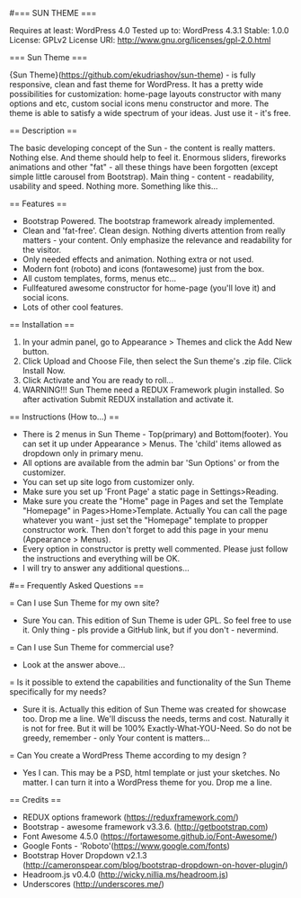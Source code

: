 #=== SUN THEME ===

Requires at least: WordPress 4.0
Tested up to: WordPress 4.3.1
Stable: 1.0.0
License: GPLv2
License URI: http://www.gnu.org/licenses/gpl-2.0.html

=== Sun Theme ===

{Sun Theme}(https://github.com/ekudriashov/sun-theme) - is fully responsive, clean and fast theme for WordPress. It has a pretty wide possibilities for customization: home-page layouts constructor with many options and etc, custom social icons menu constructor and more. The theme is able to satisfy a wide spectrum of your ideas. Just use it - it's free.

== Description ==

The basic developing concept of the Sun - the content is really matters. Nothing else. And theme should help to feel it. Enormous sliders, fireworks animations and other "fat" - all these things have been forgotten (except simple little carousel from Bootstrap). Main thing - content - readability, usability and speed. Nothing more. Something like this...

== Features ==

* Bootstrap Powered. The bootstrap framework already implemented.
* Clean and 'fat-free'. Clean design. Nothing diverts attention from really matters - your content. Only emphasize the relevance and readability for the visitor.
* Only needed effects and animation. Nothing extra or not used.
* Modern font (roboto) and icons (fontawesome) just from the box.
* All custom templates, forms, menus etc...
* Fullfeatured awesome constructor for home-page (you'll love it) and social icons.
* Lots of other cool features.

== Installation ==
	
1. In your admin panel, go to Appearance > Themes and click the Add New button.
2. Click Upload and Choose File, then select the Sun theme's .zip file. Click Install Now.
3. Click Activate and You are ready to roll...
4. WARNING!!! Sun Theme need a REDUX Framework plugin installed. So after activation Submit REDUX installation and activate it.

== Instructions (How to...) ==

 * There is 2 menus in Sun Theme - Top(primary) and Bottom(footer). You can set it up under Appearance > Menus. The 'child' items allowed as dropdown only in primary menu.
 * All options are available from the admin bar 'Sun Options' or from the customizer.
 * You can set up site logo from customizer only.
 * Make sure you set up 'Front Page' a static page in Settings>Reading.
 * Make sure you create the "Home" page in Pages and set the Template "Homepage" in Pages>Home>Template. Actually You can call the page whatever you want - just set the "Homepage" template to propper constructor work. Then don't forget to add this page in your menu (Appearance > Menus).
 * Every option in constructor is pretty well commented. Please just follow the instructions and everything will be OK.
 * I will try to answer any additional questions...

#== Frequently Asked Questions ==

= Can I use Sun Theme for my own site? 
* Sure You can. This edition of Sun Theme is uder GPL. So feel free to use it. Only thing - pls provide a GitHub link, but if you don't - nevermind.

= Can I use Sun Theme for commercial use? 
* Look at the answer above...

= Is it possible to extend the capabilities and functionality of the Sun Theme specifically for my needs? 
* Sure it is. Actually this edition of Sun Theme was created for showcase too. Drop me a line. We'll discuss the needs, terms and cost. Naturally it is not for free. But it will be 100% Exactly-What-YOU-Need. So do not be greedy, remember - only Your content is matters...

= Can You create a WordPress Theme according to my design ? 
* Yes I can. This may be a PSD, html template or just your sketches. No matter. I can turn it into a WordPress theme for you. Drop me a line.

== Credits ==
* REDUX options framework (https://reduxframework.com/)
* Bootstrap - awesome framework v3.3.6. (http://getbootstrap.com)
* Font Awesome 4.5.0 (https://fortawesome.github.io/Font-Awesome/)
* Google Fonts - 'Roboto'(https://www.google.com/fonts)
* Bootstrap Hover Dropdown v2.1.3 (http://cameronspear.com/blog/bootstrap-dropdown-on-hover-plugin/)
* Headroom.js v0.4.0 (http://wicky.nillia.ms/headroom.js)
* Underscores (http://underscores.me/)

